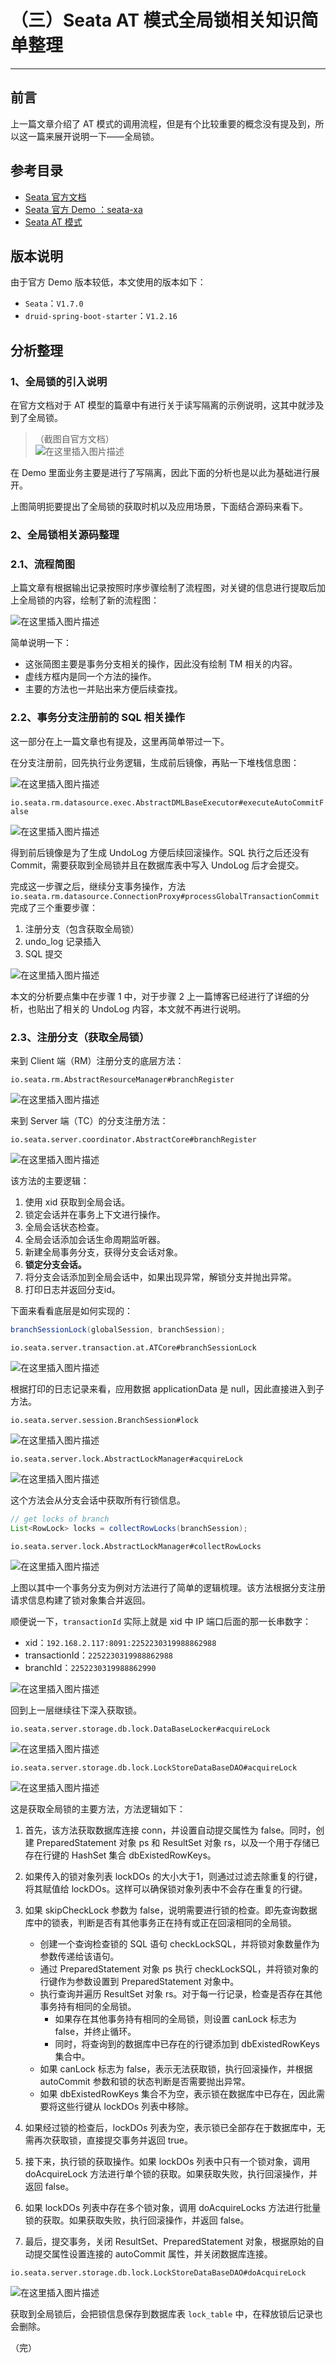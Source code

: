 # （三）Seata AT 模式全局锁相关知识简单整理
---


## 前言
上一篇文章介绍了 AT 模式的调用流程，但是有个比较重要的概念没有提及到，所以这一篇来展开说明一下——全局锁。

## 参考目录
- [Seata 官方文档](https://seata.io/zh-cn/docs/overview/what-is-seata.html)
- [Seata 官方 Demo ：seata-xa](https://github.com/seata/seata-samples/tree/master/seata-xa)
- [Seata AT 模式](https://seata.io/zh-cn/docs/dev/mode/at-mode.html)

## 版本说明
由于官方 Demo 版本较低，本文使用的版本如下：
- `Seata`：`V1.7.0`
- `druid-spring-boot-starter`：`V1.2.16`

## 分析整理
### 1、全局锁的引入说明
在官方文档对于 AT 模型的篇章中有进行关于读写隔离的示例说明，这其中就涉及到了全局锁。

> （截图自官方文档）<br>
> ![在这里插入图片描述](images/03_SeataGlobalLock/45c3e38e0ca0414aaf2333c1b4161b00.png)

在 Demo 里面业务主要是进行了写隔离，因此下面的分析也是以此为基础进行展开。

上图简明扼要提出了全局锁的获取时机以及应用场景，下面结合源码来看下。

### 2、全局锁相关源码整理
### 2.1、流程简图
上篇文章有根据输出记录按照时序步骤绘制了流程图，对关键的信息进行提取后加上全局锁的内容，绘制了新的流程图：

![在这里插入图片描述](images/03_SeataGlobalLock/d9ba948756c64953aa466a891ea28360.png)

简单说明一下：
- 这张简图主要是事务分支相关的操作，因此没有绘制 TM 相关的内容。
- 虚线方框内是同一个方法的操作。
- 主要的方法也一并贴出来方便后续查找。

### 2.2、事务分支注册前的 SQL 相关操作
这一部分在上一篇文章也有提及，这里再简单带过一下。

在分支注册前，回先执行业务逻辑，生成前后镜像，再贴一下堆栈信息图：

![在这里插入图片描述](images/03_SeataGlobalLock/3032359e4dee4456b54b86a93c91b12e.png)

`io.seata.rm.datasource.exec.AbstractDMLBaseExecutor#executeAutoCommitFalse`

![在这里插入图片描述](images/03_SeataGlobalLock/ab3da9e21ac74330af43dec98e012813.png)

得到前后镜像是为了生成 UndoLog 方便后续回滚操作。SQL 执行之后还没有 Commit，需要获取到全局锁并且在数据库表中写入 UndoLog 后才会提交。

完成这一步骤之后，继续分支事务操作，方法 `io.seata.rm.datasource.ConnectionProxy#processGlobalTransactionCommit` 完成了三个重要步骤：

 1. 注册分支（包含获取全局锁）
 2. undo_log 记录插入
 3. SQL 提交

![在这里插入图片描述](images/03_SeataGlobalLock/b83e052b0d4b42169cf32059ee4c8580.png)

本文的分析要点集中在步骤 1 中，对于步骤 2 上一篇博客已经进行了详细的分析，也贴出了相关的 UndoLog 内容，本文就不再进行说明。
### 2.3、注册分支（获取全局锁）
来到 Client 端（RM）注册分支的底层方法：

`io.seata.rm.AbstractResourceManager#branchRegister`

![在这里插入图片描述](images/03_SeataGlobalLock/b235b7aac151408d8b0442c0fb42ef63.png)

来到 Server 端（TC）的分支注册方法：

`io.seata.server.coordinator.AbstractCore#branchRegister`

![在这里插入图片描述](images/03_SeataGlobalLock/840ad3100d2442fe914c20f2033efdd5.png)

该方法的主要逻辑：

 1. 使用 xid 获取到全局会话。
 2. 锁定会话并在事务上下文进行操作。
 3. 全局会话状态检查。
 4. 全局会话添加会话生命周期监听器。
 5. 新建全局事务分支，获得分支会话对象。
 6. **锁定分支会话。**
 7. 将分支会话添加到全局会话中，如果出现异常，解锁分支并抛出异常。
 8. 打印日志并返回分支id。


下面来看看底层是如何实现的：
```java
branchSessionLock(globalSession, branchSession);
```

`io.seata.server.transaction.at.ATCore#branchSessionLock`

![在这里插入图片描述](images/03_SeataGlobalLock/ec7e141650c14eb4a85023095c6f13f4.png)

根据打印的日志记录来看，应用数据 applicationData 是 null，因此直接进入到子方法。

`io.seata.server.session.BranchSession#lock`

![在这里插入图片描述](images/03_SeataGlobalLock/4140e7246cbc4ea7b8489d8f21fb5d00.png)


`io.seata.server.lock.AbstractLockManager#acquireLock`

![在这里插入图片描述](images/03_SeataGlobalLock/4c6eacf631eb47158b1dc7b1f6006d31.png)

这个方法会从分支会话中获取所有行锁信息。

```java
// get locks of branch
List<RowLock> locks = collectRowLocks(branchSession);
```

`io.seata.server.lock.AbstractLockManager#collectRowLocks`

![在这里插入图片描述](images/03_SeataGlobalLock/a2ffb9e2e9c748989a2f13a86323d3de.png)

上图以其中一个事务分支为例对方法进行了简单的逻辑梳理。该方法根据分支注册请求信息构建了锁对象集合并返回。

顺便说一下，`transactionId` 实际上就是 xid 中 IP 端口后面的那一长串数字：
- xid：`192.168.2.117:8091:2252230319988862988`
- transactionId：`2252230319988862988`
- branchId：`2252230319988862990`

![在这里插入图片描述](images/03_SeataGlobalLock/6c47a556aa5840a78156cd10b84add69.png)


回到上一层继续往下深入获取锁。

`io.seata.server.storage.db.lock.DataBaseLocker#acquireLock`

![在这里插入图片描述](images/03_SeataGlobalLock/4d6bf1030c9c4256bf7a3436b6f70f6b.png)

`io.seata.server.storage.db.lock.LockStoreDataBaseDAO#acquireLock`

![在这里插入图片描述](images/03_SeataGlobalLock/f1c228a1c14f4c42b5a78fd98dcda59a.png)

这是获取全局锁的主要方法，方法逻辑如下：

1. 首先，该方法获取数据库连接 conn，并设置自动提交属性为 false。同时，创建 PreparedStatement 对象 ps 和 ResultSet 对象 rs，以及一个用于存储已存在行键的 HashSet 集合 dbExistedRowKeys。

2. 如果传入的锁对象列表 lockDOs 的大小大于1，则通过过滤去除重复的行键，将其赋值给 lockDOs。这样可以确保锁对象列表中不会存在重复的行键。

3. 如果 skipCheckLock 参数为 false，说明需要进行锁的检查。即先查询数据库中的锁表，判断是否有其他事务正在持有或正在回滚相同的全局锁。

   - 创建一个查询检查锁的 SQL 语句 checkLockSQL，并将锁对象数量作为参数传递给该语句。
   - 通过 PreparedStatement 对象 ps 执行 checkLockSQL，并将锁对象的行键作为参数设置到 PreparedStatement 对象中。
   - 执行查询并遍历 ResultSet 对象 rs。对于每一行记录，检查是否存在其他事务持有相同的全局锁。
     - 如果存在其他事务持有相同的全局锁，则设置 canLock 标志为 false，并终止循环。
     - 同时，将查询到的数据库中已存在的行键添加到 dbExistedRowKeys 集合中。
   - 如果 canLock 标志为 false，表示无法获取锁，执行回滚操作，并根据 autoCommit 参数和锁的状态判断是否需要抛出异常。
   - 如果 dbExistedRowKeys 集合不为空，表示锁在数据库中已存在，因此需要将这些行键从 lockDOs 列表中移除。

4. 如果经过锁的检查后，lockDOs 列表为空，表示锁已全部存在于数据库中，无需再次获取锁，直接提交事务并返回 true。

5. 接下来，执行锁的获取操作。如果 lockDOs 列表中只有一个锁对象，调用 doAcquireLock 方法进行单个锁的获取。如果获取失败，执行回滚操作，并返回 false。

6. 如果 lockDOs 列表中存在多个锁对象，调用 doAcquireLocks 方法进行批量锁的获取。如果获取失败，执行回滚操作，并返回 false。

7. 最后，提交事务，关闭 ResultSet、PreparedStatement 对象，根据原始的自动提交属性设置连接的 autoCommit 属性，并关闭数据库连接。


`io.seata.server.storage.db.lock.LockStoreDataBaseDAO#doAcquireLock`

![在这里插入图片描述](images/03_SeataGlobalLock/07842651232149be8e91c4b0e7440c7e.png)

获取到全局锁后，会把锁信息保存到数据库表 `lock_table` 中，在释放锁后记录也会删除。

（完）
